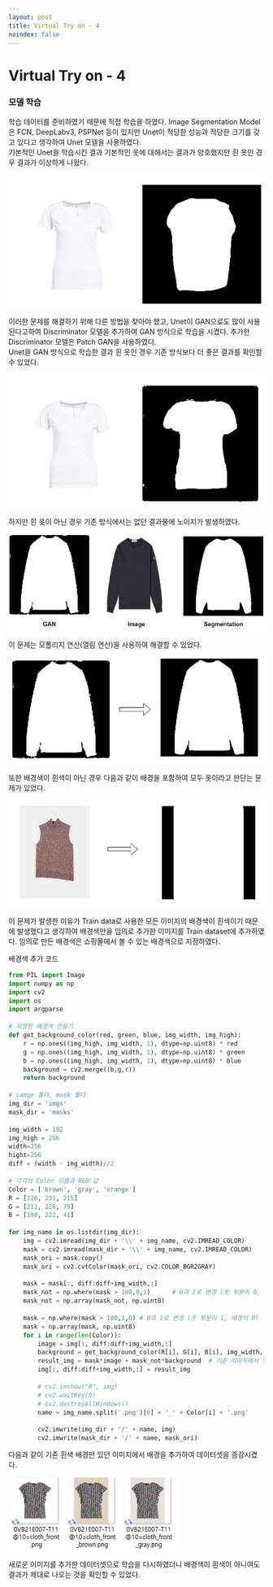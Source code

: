 ```yaml
---
layout: post
title: Virtual Try on - 4
noindex: false
---
```


# Virtual Try on - 4

### 모델 학습

학습 데이터를 준비하였기 때문에 직접 학습을 하였다.
Image Segmentation Model은 FCN, DeepLabv3, PSPNet 등이 있지만 Unet이 적당한 성능과 적당한 크기를 갖고 있다고 생각하여 Unet 모델을 사용하였다.               
기본적인 Unet을 학습시킨 결과 기본적인 옷에 대해서는 결과가 양호했지만 흰 옷인 경우 결과가 이상하게 나왔다.            
           
![white_Unet](\VirtualTryOn\img\white_Unet.png)          
             
이러한 문제를 해결하기 위해 다른 방법을 찾아야 했고, Unet이 GAN으로도 많이 사용된다고하여 Discriminator 모델을 추가하여 GAN 방식으로 학습을 시켰다. 추가한 Discriminator 모델은 Patch GAN을 사용하였다.                       
Unet을 GAN 방식으로 학습한 결과 흰 옷인 경우 기존 방식보다 더 좋은 결과를 확인할 수 있었다.

![white_GAN](\VirtualTryOn\img\white_GAN.png)        
              
하지만 흰 옷이 아닌 경우 기존 방식에서는 없던 결과물에 노이지가 발생하였다.        

![gan_noise](\VirtualTryOn\img\gan_noise.png)  

이 문제는 모폴리지 연산(열림 연산)을 사용하여 해결할 수 있었다.            

![morphology](\VirtualTryOn\img\morphology.PNG)  

또한 배경색이 흰색이 아닌 경우 다음과 같이 배경을 포함하여 모두 옷이라고 판단는 문제가 있었다.        

![background_err](\VirtualTryOn\img\background_err.PNG) 
              
이 문제가 발생한 이유가 Train data로 사용한 모든 이미지의 배경색이 흰색이기 때문에 발생했다고 생각하여 배경색만을 임의로 추가한 이미지를 Train dataset에 추가하였다. 임의로 만든 배경색은 쇼핑몰에서 볼 수 있는 배경색으로 지정하였다.                      

배경색 추가 코드
```python
from PIL import Image 
import numpy as np
import cv2
import os
import argparse

# 지정한 배경색 만들기
def get_background_color(red, green, blue, img_width, img_high):
    r = np.ones((img_high, img_width, 1), dtype=np.uint8) * red
    g = np.ones((img_high, img_width, 1), dtype=np.uint8) * green
    b = np.ones((img_high, img_width, 1), dtype=np.uint8) * blue
    background = cv2.merge((b,g,r))
    return background

# iamge 폴더, mask 폴더
img_dir = 'imgs'
mask_dir = 'masks'

img_width = 192
img_high = 256
width=256
hight=256
diff = (width - img_width)//2

# 각각의 Color 이름과 RGB 값
Color = ['brown', 'gray', 'orange']
R = [226, 231, 215]
G = [211, 226, 79]
B = [190, 222, 41]

for img_name in os.listdir(img_dir):
    img = cv2.imread(img_dir + '\\' + img_name, cv2.IMREAD_COLOR)
    mask = cv2.imread(mask_dir + '\\' + img_name, cv2.IMREAD_COLOR) 
    mask_ori = mask.copy()
    mask_ori = cv2.cvtColor(mask_ori, cv2.COLOR_BGR2GRAY)

    mask = mask[:, diff:diff+img_width,:]
    mask_not = np.where(mask > 100,0,1)      # 0과 1로 변경 (옷 부분이 0, 배경이 1)
    mask_not = np.array(mask_not, np.uint8)  

    mask = np.where(mask > 100,1,0) # 0과 1로 변경 (옷 부분이 1, 배경이 0)
    mask = np.array(mask, np.uint8)
    for i in range(len(Color)):
        image = img[:, diff:diff+img_width,:]
        background = get_background_color(R[i], G[i], B[i], img_width, img_high)
        result_img = mask*image + mask_not*background  # 기존 이미지에서 옷 부분만 유지하고, 새로운 배경에서 배경만 유지
        img[:, diff:diff+img_width,:] = result_img

        # cv2.imshow("R", img)
        # cv2.waitKey(0)
        # cv2.destroyAllWindows()
        name = img_name.split('.png')[0] + '_' + Color[i] + '.png'
        
        cv2.imwrite(img_dir + '/' + name, img)
        cv2.imwrite(mask_dir + '/' + name, mask_ori)
```
다음과 같이 기존 흰색 배경만 있던 이미지에서 배경을 추가하여 데이터셋을 증강시켰다.         

![background_add](\VirtualTryOn\img\background_add.png)         

새로운 이미지를 추가한 데이터셋으로 학습을 다시하였더니 배경색이 흰색이 아니여도 결과가 제대로 나오는 것을 확인할 수 있었다.            
